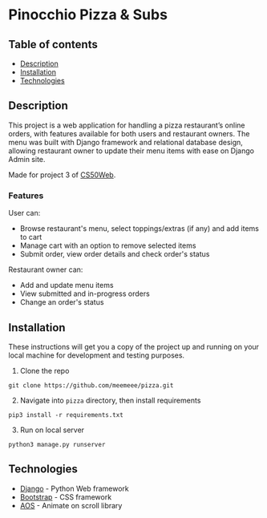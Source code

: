 # Pinocchio Pizza & Subs

## Table of contents
* [Description](#description)
* [Installation](#installation)
* [Technologies](#technologies)

## Description

This project is a web application for handling a pizza restaurant’s online orders, with features available for both users and restaurant owners. The menu was built with Django framework and relational database design, allowing restaurant owner to update their menu items with ease on Django Admin site.

Made for project 3 of [CS50Web](https://cs50.harvard.edu/web/).

### Features
User can:
- Browse restaurant's menu, select toppings/extras (if any) and add items to cart
- Manage cart with an option to remove selected items
- Submit order, view order details and check order's status

Restaurant owner can: 
- Add and update menu items
- View submitted and in-progress orders
- Change an order's status

## Installation

These instructions will get you a copy of the project up and running on your local machine for development and testing purposes.

1. Clone the repo
```
git clone https://github.com/meemeee/pizza.git
```

2. Navigate into `pizza` directory, then install requirements
```
pip3 install -r requirements.txt
```

3. Run on local server
```
python3 manage.py runserver
```

## Technologies

* [Django](https://docs.djangoproject.com/en/3.0/) - Python Web framework
* [Bootstrap](https://getbootstrap.com/docs/4.0/) - CSS framework
* [AOS](https://michalsnik.github.io/aos/) - Animate on scroll library